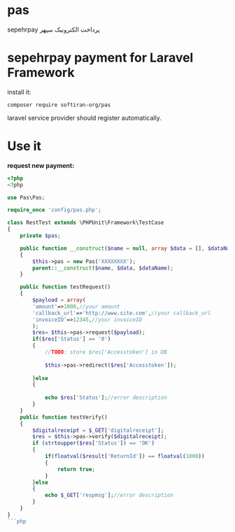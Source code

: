 # pas
sepehrpay پرداخت الکترونیک سپهر
# **sepehrpay payment for Laravel Framework**
install it:

```shell
composer require softiran-org/pas
```

laravel service provider should register automatically.

# **Use it**
**request new payment:**
```php
<?php
<?php

use Pas\Pas;

require_once 'config/pas.php';

class RestTest extends \PHPUnit\Framework\TestCase
{
    private $pas;

    public function __construct($name = null, array $data = [], $dataName = '')
    {
        $this->pas = new Pas('XXXXXXXX');
        parent::__construct($name, $data, $dataName);
    }

    public function testRequest()
    {
		$payload = array(
		'amount'=>1000,//your amount
		'callback_url'=>'http://www.site.com',//your callback_url
		'invoiceID'=>12345,//your invoiceID
		);
        $res= $this->pas->request($payload);
		if($res['Status'] == '0')
		{
			//TODO: store $res['Accesstoken'] in DB
			
			$this->pas->redirect($res['Accesstoken']);
			
		}else
		{
			
			echo $res['Status'];//error description
		}
    }
	public function testVerify()
	{
		$digitalreceipt = $_GET['digitalreceipt'];
		$res = $this->pas->verify($digitalreceipt);
		if (strtoupper($res['Status']) == 'OK') 
		{
			if(floatval($result['ReturnId']) == floatval(1000))
			{
				return true;
			}
		}else
		{
			echo $_GET['respmsg'];//error description
		}
	}
}
```php
